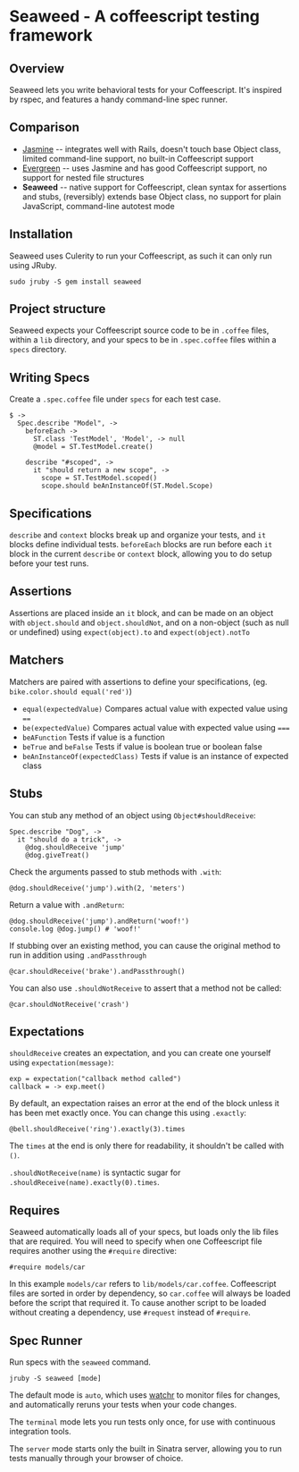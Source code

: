 Seaweed - A coffeescript testing framework
==========================================

Overview
--------

Seaweed lets you write behavioral tests for your Coffeescript. It's inspired by rspec, and features a handy command-line spec runner.

Comparison
----------

  * [Jasmine](https://github.com/pivotal/jasmine-gem) -- integrates well with Rails, doesn't touch base Object class, limited command-line support, no built-in Coffeescript support
  * [Evergreen](https://github.com/jnicklas/evergreen) -- uses Jasmine and has good Coffeescript support, no support for nested file structures
  * __Seaweed__ -- native support for Coffeescript, clean syntax for assertions and stubs, (reversibly) extends base Object class, no support for plain JavaScript, command-line autotest mode

Installation
------------

Seaweed uses Culerity to run your Coffeescript, as such it can only run using JRuby.

    sudo jruby -S gem install seaweed

Project structure
-----------------

Seaweed expects your Coffeescript source code to be in `.coffee` files, within a `lib` directory, and your specs to be in `.spec.coffee` files within a `specs` directory.

Writing Specs
-------------

Create a `.spec.coffee` file under `specs` for each test case.

    $ ->
      Spec.describe "Model", ->
        beforeEach ->
          ST.class 'TestModel', 'Model', -> null
          @model = ST.TestModel.create()
      
        describe "#scoped", ->
          it "should return a new scope", ->
            scope = ST.TestModel.scoped()
            scope.should beAnInstanceOf(ST.Model.Scope)

Specifications
--------------

`describe` and `context` blocks break up and organize your tests, and `it` blocks define individual tests. `beforeEach` blocks are run before each `it` block in the current `describe` or `context` block, allowing you to do setup before your test runs.

Assertions
----------

Assertions are placed inside an `it` block, and can be made on an object with `object.should` and `object.shouldNot`, and on a non-object (such as null or undefined) using `expect(object).to` and `expect(object).notTo`

Matchers
--------

Matchers are paired with assertions to define your specifications, (eg. `bike.color.should equal('red')`)

  * `equal(expectedValue)`
    Compares actual value with expected value using `==`
  * `be(expectedValue)`
    Compares actual value with expected value using `===`
  * `beAFunction`
    Tests if value is a function
  * `beTrue` and `beFalse`
    Tests if value is boolean true or boolean false
  * `beAnInstanceOf(expectedClass)`
    Tests if value is an instance of expected class

Stubs
-----

You can stub any method of an object using `Object#shouldReceive`:

    Spec.describe "Dog", ->
      it "should do a trick", ->
        @dog.shouldReceive 'jump'
        @dog.giveTreat()

Check the arguments passed to stub methods with `.with`:

    @dog.shouldReceive('jump').with(2, 'meters')

Return a value with `.andReturn`:

    @dog.shouldReceive('jump').andReturn('woof!')
    console.log @dog.jump() # 'woof!'

If stubbing over an existing method, you can cause the original method to run in addition using `.andPassthrough`

    @car.shouldReceive('brake').andPassthrough()
    
You can also use `.shouldNotReceive` to assert that a method not be called:

    @car.shouldNotReceive('crash')

Expectations
------------

`shouldReceive` creates an expectation, and you can create one yourself using `expectation(message)`:

    exp = expectation("callback method called")
    callback = -> exp.meet()

By default, an expectation raises an error at the end of the block unless it has been met exactly once. You can change this using `.exactly`:

    @bell.shouldReceive('ring').exactly(3).times

The `times` at the end is only there for readability, it shouldn't be called with `()`.

`.shouldNotReceive(name)` is syntactic sugar for `.shouldReceive(name).exactly(0).times`.

Requires
--------

Seaweed automatically loads all of your specs, but loads only the lib files that are required. You will need to specify when one Coffeescript file requires another using the `#require` directive:

    #require models/car
    
In this example `models/car` refers to `lib/models/car.coffee`. Coffeescript files are sorted in order by dependency, so `car.coffee` will always be loaded before the script that required it. To cause another script to be loaded without creating a dependency, use `#request` instead of `#require`.

Spec Runner
-----------

Run specs with the `seaweed` command.

    jruby -S seaweed [mode]
    
The default mode is `auto`, which uses [watchr](https://github.com/mynyml/watchr) to monitor files for changes, and automatically reruns your tests when your code changes.

The `terminal` mode lets you run tests only once, for use with continuous integration tools.

The `server` mode starts only the built in Sinatra server, allowing you to run tests manually through your browser of choice.